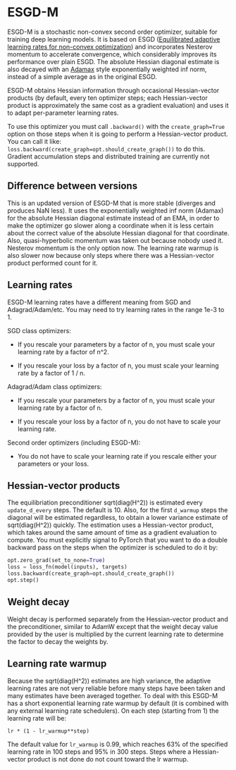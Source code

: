 # ESGD-M

ESGD-M is a stochastic non-convex second order optimizer, suitable for training deep learning models. It is based on ESGD ([Equilibrated adaptive learning rates for non-convex optimization](https://arxiv.org/abs/1502.04390)) and incorporates Nesterov momentum to accelerate convergence, which considerably improves its performance over plain ESGD. The absolute Hessian diagonal estimate is also decayed with an [Adamax](https://arxiv.org/abs/1412.6980) style exponentially weighted inf norm, instead of a simple average as in the original ESGD.

ESGD-M obtains Hessian information through occasional Hessian-vector products (by default, every ten optimizer steps; each Hessian-vector product is approximately the same cost as a gradient evaluation) and uses it to adapt per-parameter learning rates.

To use this optimizer you must call `.backward()` with the `create_graph=True` option on those steps when it is going to perform a Hessian-vector product. You can call it like: `loss.backward(create_graph=opt.should_create_graph())` to do this. Gradient accumulation steps and distributed training are currently not supported.

## Difference between versions

This is an updated version of ESGD-M that is more stable (diverges and produces NaN less). It uses the exponentially weighted inf norm (Adamax) for the absolute Hessian diagonal estimate instead of an EMA, in order to make the optimizer go slower along a coordinate when it is less certain about the correct value of the absolute Hessian diagonal for that coordinate. Also, quasi-hyperbolic momentum was taken out because nobody used it. Nesterov momentum is the only option now. The learning rate warmup is also slower now because only steps where there was a Hessian-vector product performed count for it.

## Learning rates

ESGD-M learning rates have a different meaning from SGD and Adagrad/Adam/etc. You may need to try learning rates in the range 1e-3 to 1.

SGD class optimizers:

* If you rescale your parameters by a factor of n, you must scale your learning rate by a factor of n^2.

* If you rescale your loss by a factor of n, you must scale your learning rate by a factor of 1 / n.

Adagrad/Adam class optimizers:

* If you rescale your parameters by a factor of n, you must scale your learning rate by a factor of n.

* If you rescale your loss by a factor of n, you do not have to scale your learning rate.

Second order optimizers (including ESGD-M):

* You do not have to scale your learning rate if you rescale either your parameters or your loss.

## Hessian-vector products

The equilibriation preconditioner sqrt(diag(H^2)) is estimated every `update_d_every` steps. The default is 10. Also, for the first `d_warmup` steps the diagonal will be estimated regardless, to obtain a lower variance estimate of sqrt(diag(H^2)) quickly. The estimation uses a Hessian-vector product, which takes around the same amount of time as a gradient evaluation to compute. You must explicitly signal to PyTorch that you want to do a double backward pass on the steps when the optimizer is scheduled to do it by:

```python
opt.zero_grad(set_to_none=True)
loss = loss_fn(model(inputs), targets)
loss.backward(create_graph=opt.should_create_graph())
opt.step()
```

## Weight decay

Weight decay is performed separately from the Hessian-vector product and the preconditioner, similar to AdamW except that the weight decay value provided by the user is multiplied by the current learning rate to determine the factor to decay the weights by.

## Learning rate warmup

Because the sqrt(diag(H^2)) estimates are high variance, the adaptive learning rates are not very reliable before many steps have been taken and many estimates have been averaged together. To deal with this ESGD-M has a short exponential learning rate warmup by default (it is combined with any external learning rate schedulers). On each step (starting from 1) the learning rate will be:

`lr * (1 - lr_warmup**step)`

The default value for `lr_warmup` is 0.99, which reaches 63% of the specified learning rate in 100 steps and 95% in 300 steps. Steps where a Hessian-vector product is not done do not count toward the lr warmup.
